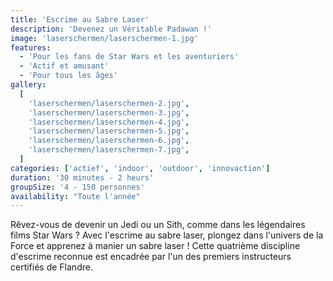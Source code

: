 ```yaml
---
title: 'Escrime au Sabre Laser'
description: 'Devenez un Véritable Padawan !'
image: 'laserschermen/laserschermen-1.jpg'
features:
  - 'Pour les fans de Star Wars et les aventuriers'
  - 'Actif et amusant'
  - 'Pour tous les âges'
gallery:
  [
    'laserschermen/laserschermen-2.jpg',
    'laserschermen/laserschermen-3.jpg',
    'laserschermen/laserschermen-4.jpg',
    'laserschermen/laserschermen-5.jpg',
    'laserschermen/laserschermen-6.jpg',
    'laserschermen/laserschermen-7.jpg',
  ]
categories: ['actief', 'indoor', 'outdoor', 'innovaction']
duration: '30 minutes - 2 heurs'
groupSize: '4 - 150 personnes'
availability: "Toute l'année"
---
```


Rêvez-vous de devenir un Jedi ou un Sith, comme dans les légendaires films Star Wars ? Avec l'escrime au sabre laser, plongez dans l'univers de la Force et apprenez à manier un sabre laser ! Cette quatrième discipline d'escrime reconnue est encadrée par l'un des premiers instructeurs certifiés de Flandre.
